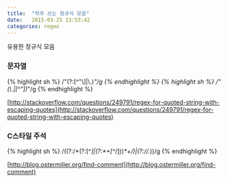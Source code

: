 ```yaml
---
title:  "자주 쓰는 정규식 모음"
date:   2015-03-25 13:53:42
categories: regex
---
```



유용한 정규식 모음

### 문자열

{% highlight sh %}
/"(?:[^"\\]|\\.)*"/g
{% endhighlight %}
{% highlight sh %}
/"(\\.|[^\"])*"/g
{% endhighlight %}

[http://stackoverflow.com/questions/249791/regex-for-quoted-string-with-escaping-quotes](http://stackoverflow.com/questions/249791/regex-for-quoted-string-with-escaping-quotes)
  

### C스타일 주석
{% highlight sh %}
/((?:\/\*(?:[^*]|(?:\*+[^*\/]))*\*+\/)|(?:\/\/.*))/g
{% endhighlight %}

[http://blog.ostermiller.org/find-comment](http://blog.ostermiller.org/find-comment)




